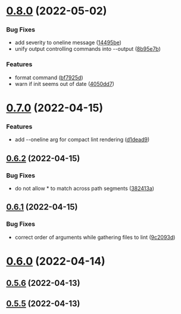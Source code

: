 # [0.8.0](https://github.com/suo/lintrunner/compare/v0.7.0...v) (2022-05-02)


### Bug Fixes

* add severity to oneline message ([14495be](https://github.com/suo/lintrunner/commit/14495be590d1b8c223a07f59ccdb6600d22e92c4))
* unify output controlling commands into --output ([8b95e7b](https://github.com/suo/lintrunner/commit/8b95e7b76c65dc4187b17b9851ce902aebc58944))


### Features

* format command ([bf7925d](https://github.com/suo/lintrunner/commit/bf7925df7b1aac0265e3bf88ef8ca05d720e0560))
* warn if init seems out of date ([4050dd7](https://github.com/suo/lintrunner/commit/4050dd7fe883c419e0af110a7d2c6887b6ba08f0))



# [0.7.0](https://github.com/suo/lintrunner/compare/v0.6.2...v0.7.0) (2022-04-15)


### Features

* add --oneline arg for compact lint rendering ([d1dead9](https://github.com/suo/lintrunner/commit/a0a9e878781a2ead70ff7bfc94064275eeb79020))



## [0.6.2](https://github.com/suo/lintrunner/compare/v0.6.1...v0.6.2) (2022-04-15)


### Bug Fixes

* do not allow * to match across path segments ([382413a](https://github.com/suo/lintrunner/commit/382413aa40edf2dead74fd9f25fdd01bac00bd80))



## [0.6.1](https://github.com/suo/lintrunner/compare/v0.6.0...v0.6.1) (2022-04-15)


### Bug Fixes

* correct order of arguments while gathering files to lint ([9c2093d](https://github.com/suo/lintrunner/commit/9c2093d4dace6e3570cad9bc5b363e0b3fc50b3c))



# [0.6.0](https://github.com/suo/lintrunner/compare/v0.5.6...v0.6.0) (2022-04-14)



## [0.5.6](https://github.com/suo/lintrunner/compare/v0.5.5...v0.5.6) (2022-04-13)



## [0.5.5](https://github.com/suo/lintrunner/compare/v0.5.4...v0.5.5) (2022-04-13)



